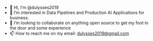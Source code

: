 - 👋 Hi, I’m @dulysses2019
- 👀 I’m interested in Data Pipelines and Production AI Applications for business.
- 💞️ I’m looking to collaborate on anything open source to get my foot in the door and some experience
- 📫 How to reach me on my email: dulysses2019@gmail.com

<!---
dulysses2019/dulysses2019 is a ✨ special ✨ repository because its `README.md` (this file) appears on your GitHub profile.
You can click the Preview link to take a look at your changes.
--->

